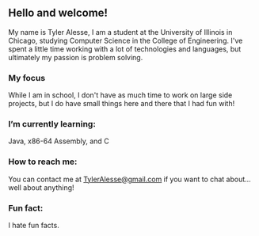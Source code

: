 ## Hello and welcome!

My name is Tyler Alesse, I am a student at the University of Illinois in Chicago, studying Computer Science in the College of Engineering.
I've spent a little time working with a lot of technologies and languages, but ultimately my passion is problem solving.

### My focus
While I am in school, I don't have as much time to work on large side projects, but I do have small things here and there that I had fun with!

### I’m currently learning:
Java, x86-64 Assembly, and C

### How to reach me:
You can contact me at TylerAlesse@gmail.com if you want to chat about... well about anything!

### Fun fact:
I hate fun facts.
